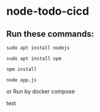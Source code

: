 # node-todo-cicd

Run these commands:
-----
`sudo apt install nodejs`

`sudo apt install npm`


`npm install`

`node app.js`

or Run by docker compose

test


